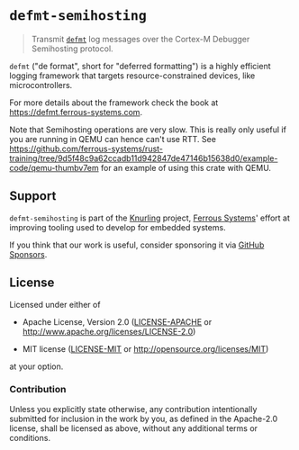 # `defmt-semihosting`

> Transmit [`defmt`] log messages over the Cortex-M Debugger Semihosting protocol.

[`defmt`]: https://github.com/knurling-rs/defmt

`defmt` ("de format", short for "deferred formatting") is a highly efficient logging framework that targets resource-constrained devices, like microcontrollers.

For more details about the framework check the book at <https://defmt.ferrous-systems.com>.

Note that Semihosting operations are very slow. This is really only useful if
you are running in QEMU can hence can't use RTT. See
<https://github.com/ferrous-systems/rust-training/tree/9d5f48c9a62ccadb11d942847de47146b15638d0/example-code/qemu-thumbv7em>
for an example of using this crate with QEMU.

## Support

`defmt-semihosting` is part of the [Knurling] project, [Ferrous Systems]' effort at
improving tooling used to develop for embedded systems.

If you think that our work is useful, consider sponsoring it via [GitHub
Sponsors].

## License

Licensed under either of

- Apache License, Version 2.0 ([LICENSE-APACHE](../../LICENSE-APACHE) or
  <http://www.apache.org/licenses/LICENSE-2.0>)

- MIT license ([LICENSE-MIT](../../LICENSE-MIT) or <http://opensource.org/licenses/MIT>)

at your option.

### Contribution

Unless you explicitly state otherwise, any contribution intentionally submitted
for inclusion in the work by you, as defined in the Apache-2.0 license, shall be
licensed as above, without any additional terms or conditions.

[Knurling]: https://knurling.ferrous-systems.com/
[Ferrous Systems]: https://ferrous-systems.com/
[GitHub Sponsors]: https://github.com/sponsors/knurling-rs
